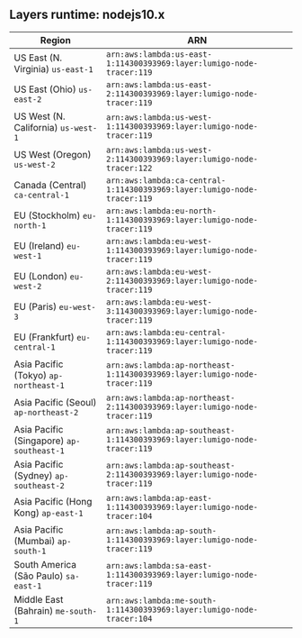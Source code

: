 Layers runtime: nodejs10.x
----
| Region | ARN |
| --- | --- |
|US East (N. Virginia)  `us-east-1`|`arn:aws:lambda:us-east-1:114300393969:layer:lumigo-node-tracer:119`|
|US East (Ohio)  `us-east-2`|`arn:aws:lambda:us-east-2:114300393969:layer:lumigo-node-tracer:119`|
|US West (N. California)  `us-west-1`|`arn:aws:lambda:us-west-1:114300393969:layer:lumigo-node-tracer:119`|
|US West (Oregon)  `us-west-2`|`arn:aws:lambda:us-west-2:114300393969:layer:lumigo-node-tracer:122`|
|Canada (Central)  `ca-central-1`|`arn:aws:lambda:ca-central-1:114300393969:layer:lumigo-node-tracer:119`|
|EU (Stockholm)  `eu-north-1`|`arn:aws:lambda:eu-north-1:114300393969:layer:lumigo-node-tracer:119`|
|EU (Ireland)  `eu-west-1`|`arn:aws:lambda:eu-west-1:114300393969:layer:lumigo-node-tracer:119`|
|EU (London)  `eu-west-2`|`arn:aws:lambda:eu-west-2:114300393969:layer:lumigo-node-tracer:119`|
|EU (Paris)  `eu-west-3`|`arn:aws:lambda:eu-west-3:114300393969:layer:lumigo-node-tracer:119`|
|EU (Frankfurt)  `eu-central-1`|`arn:aws:lambda:eu-central-1:114300393969:layer:lumigo-node-tracer:119`|
|Asia Pacific (Tokyo)  `ap-northeast-1`|`arn:aws:lambda:ap-northeast-1:114300393969:layer:lumigo-node-tracer:119`|
|Asia Pacific (Seoul)  `ap-northeast-2`|`arn:aws:lambda:ap-northeast-2:114300393969:layer:lumigo-node-tracer:119`|
|Asia Pacific (Singapore)  `ap-southeast-1`|`arn:aws:lambda:ap-southeast-1:114300393969:layer:lumigo-node-tracer:119`|
|Asia Pacific (Sydney)  `ap-southeast-2`|`arn:aws:lambda:ap-southeast-2:114300393969:layer:lumigo-node-tracer:119`|
|Asia Pacific (Hong Kong)  `ap-east-1`|`arn:aws:lambda:ap-east-1:114300393969:layer:lumigo-node-tracer:104`|
|Asia Pacific (Mumbai)  `ap-south-1`|`arn:aws:lambda:ap-south-1:114300393969:layer:lumigo-node-tracer:119`|
|South America (São Paulo)  `sa-east-1`|`arn:aws:lambda:sa-east-1:114300393969:layer:lumigo-node-tracer:119`|
|Middle East (Bahrain)  `me-south-1`|`arn:aws:lambda:me-south-1:114300393969:layer:lumigo-node-tracer:104`|
